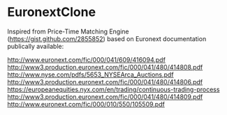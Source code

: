 EuronextClone
=============

Inspired from Price-Time Matching Engine (https://gist.github.com/2855852) based on Euronext documentation publically available:

http://www.euronext.com/fic/000/041/609/416094.pdf
http://www3.production.euronext.com/fic/000/041/480/414808.pdf
http://www.nyse.com/pdfs/5653_NYSEArca_Auctions.pdf
http://www3.production.euronext.com/fic/000/041/480/414806.pdf
https://europeanequities.nyx.com/en/trading/continuous-trading-process
http://www3.production.euronext.com/fic/000/041/480/414809.pdf
http://www.euronext.com/fic/000/010/550/105509.pdf

